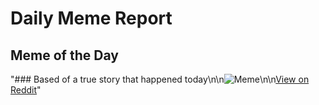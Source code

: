 # Daily Meme Report

## Meme of the Day
"### Based of a true story that happened today\n\n![Meme](https://i.redd.it/bx08x9v4yjfe1.png)\n\n[View on Reddit](https://redd.it/1ibbary)"
